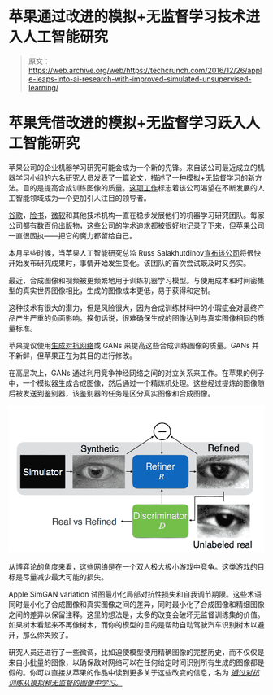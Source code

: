 # 苹果通过改进的模拟+无监督学习技术进入人工智能研究

> 原文：<https://web.archive.org/web/https://techcrunch.com/2016/12/26/apple-leaps-into-ai-research-with-improved-simulated-unsupervised-learning/>

# 苹果凭借改进的模拟+无监督学习跃入人工智能研究

苹果公司的企业机器学习研究可能会成为一个新的先锋。来自该公司最近成立的机器学习小组[的六名研究人员发表了一篇论文](https://web.archive.org/web/20221208004755/https://arxiv.org/pdf/1612.07828v1.pdf)，描述了一种模拟+无监督学习的新方法。目的是提高合成训练图像的质量。[这项工作](https://web.archive.org/web/20221208004755/https://twitter.com/Miles_Brundage/status/813206574994964481)标志着该公司渴望在不断发展的人工智能领域成为一个更加引人注目的领导者。

[谷歌](https://web.archive.org/web/20221208004755/https://research.google.com/pubs/MachineIntelligence.html)，[脸书](https://web.archive.org/web/20221208004755/https://research.fb.com/publications/)，[微软](https://web.archive.org/web/20221208004755/https://www.microsoft.com/en-us/research/research-area/artificial-intelligence/)和其他技术机构一直在稳步发展他们的机器学习研究团队。每家公司都有数百份出版物，这些公司的学术追求都被很好地记录了下来，但苹果公司一直很固执——把它的魔力都留给自己。

本月早些时候，当苹果人工智能研究总监 Russ Salakhutdinov[宣布该公司](https://web.archive.org/web/20221208004755/http://www.businessinsider.com/apple-is-finally-going-to-start-publishing-its-artificial-intelligence-research-2016-12)将很快开始发布研究成果时，事情开始发生变化。该团队的首次尝试既及时又务实。

最近，合成图像和视频被更频繁地用于训练机器学习模型。与使用成本和时间密集型的真实世界图像相比，生成的图像成本更低，易于获得和定制。

这种技术有很大的潜力，但是风险很大，因为合成训练材料中的小瑕疵会对最终产品产生严重的负面影响。换句话说，很难确保生成的图像达到与真实图像相同的质量标准。

苹果提议使用[生成对抗网络](https://web.archive.org/web/20221208004755/https://www.youtube.com/watch?v=deyOX6Mt_As)或 GANs 来提高这些合成训练图像的质量。GANs 并不新鲜，但苹果正在为其目的进行修改。

在高层次上，GANs 通过利用竞争神经网络之间的对立关系来工作。在苹果的例子中，一个模拟器生成合成图像，然后通过一个精炼机处理。这些经过提炼的图像随后被发送到鉴别器，该鉴别器的任务是区分真实图像和合成图像。

![screen-shot-2016-12-26-at-2-22-52-pm](img/2408e18a5f322aca82f00cc04d8404bb.png)

从博弈论的角度来看，这些网络是在一个双人极大极小游戏中竞争。这类游戏的目标是尽量减少最大可能的损失。

Apple SimGAN variation 试图最小化局部对抗性损失和自我调节期限。这些术语同时最小化了合成图像和真实图像之间的差异，同时最小化了合成图像和精细图像之间的差异以保留注释。这里的想法是，太多的改变会破坏无监督训练集的价值。如果树木看起来不再像树木，而你的模型的目的是帮助自动驾驶汽车识别树木以避开，那么你失败了。

研究人员还进行了一些微调，比如迫使模型使用精确图像的完整历史，而不仅仅是来自小批量的图像，以确保敌对网络可以在任何给定时间识别所有生成的图像都是假的。你可以直接从苹果的作品中读到更多关于这些改变的信息，名为 [*通过对抗训练从模拟和无监督的图像中学习。*](https://web.archive.org/web/20221208004755/https://arxiv.org/pdf/1612.07828v1.pdf)